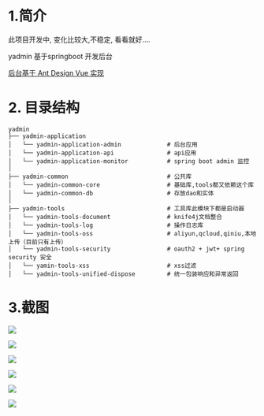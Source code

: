 # 1.简介
此项目开发中, 变化比较大,不稳定, 看看就好....

yadmin 基于springboot 开发后台

[后台基于 Ant Design Vue  实现 ](https://github.com/ytrue/yadmin-web)

# 2. 目录结构

```
yadmin
├── yadmin-application
│   └── yadmin-application-admin             # 后台应用
│   └── yadmin-application-api               # api应用
│   └── yadmin-application-monitor           # spring boot admin 监控
│
├── yadmin-common                            # 公共库
│   └── yadmin-common-core                   # 基础库,tools都又依赖这个库
│   └── yadmin-common-db                     # 存放dao和实体
│  
├── yadmin-tools                             # 工具库此模块下都是启动器
│   └── yadmin-tools-document                # knife4j文档整合             
│   └── yadmin-tools-log                     # 操作日志库
│   └── yadmin-tools-oss                     # aliyun,qcloud,qiniu,本地 上传（目前只有上传）
│   └── yadmin-tools-security                # oauth2 + jwt+ spring security 安全
│   └── yamin-tools-xss                      # xss过滤
│   └── yadmin-tools-unified-dispose         # 统一包装响应和异常返回
```

# 3.截图

![](https://php-yangyi-images.oss-cn-shenzhen.aliyuncs.com/mydocs/yadmin-01.png)

![](https://php-yangyi-images.oss-cn-shenzhen.aliyuncs.com/mydocs/yadmin-02.png)

![](https://php-yangyi-images.oss-cn-shenzhen.aliyuncs.com/mydocs/yadmin-03.png)

![](https://php-yangyi-images.oss-cn-shenzhen.aliyuncs.com/mydocs/yadmin-04.png)

![](https://php-yangyi-images.oss-cn-shenzhen.aliyuncs.com/mydocs/yadmin-05.png)

![](https://php-yangyi-images.oss-cn-shenzhen.aliyuncs.com/mydocs/yadmin-06.png)
